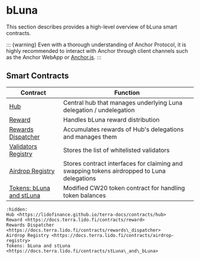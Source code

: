 # bLuna

This section describes provides a high-level overview of bLuna smart contracts.

::: {warning}
Even with a thorough understanding of Anchor Protocol, it is highly recommended to interact with Anchor through client channels such as the Anchor WebApp or [Anchor.js](../../developers-terra/anchor.js.md).
:::

## Smart Contracts

| Contract                                                                            | Function                                                                                   |
| ----------------------------------------------------------------------------------- | ------------------------------------------------------------------------------------------ |
| [Hub](https://docs.terra.lido.fi/contracts/hub)                                     | Central hub that manages underlying Luna delegation / undelegation                         |
| [Reward](https://docs.terra.lido.fi/contracts/reward)                               | Handles bLuna reward distribution                                                          |
| [Rewards Dispatcher](https://docs.terra.lido.fi/contracts/rewards\_dispatcher)      | Accumulates rewards of Hub's delegations and manages them                                  |
| [Validators Registry](https://docs.terra.lido.fi/contracts/validators\_registry)    | Stores the list of whitelisted validators                                                  |
| [Airdrop Registry](broken-reference)                                                | Stores contract interfaces for claiming and swapping tokens airdropped to Luna delegations |
| [Tokens: bLuna and stLuna](https://docs.terra.lido.fi/contracts/stLuna\_and\_bLuna) | Modified CW20 token contract for handling token balances                                   |

```{toctree}
:hidden:
Hub <https://lidofinance.github.io/terra-docs/contracts/hub>
Reward <https://docs.terra.lido.fi/contracts/reward>
Rewards Dispatcher <https://docs.terra.lido.fi/contracts/rewards\_dispatcher>
Airdrop Registry <https://docs.terra.lido.fi/contracts/airdrop-registry>
Tokens: bLuna and stLuna <https://docs.terra.lido.fi/contracts/stLuna\_and\_bLuna>
```